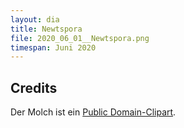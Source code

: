 ```yaml
---
layout: dia
title: Newtspora
file: 2020_06_01__Newtspora.png
timespan: Juni 2020
---
```


## Credits

Der Molch ist ein [Public Domain-Clipart](https://web.archive.org/web/20200531164644/https://openclipart.org/detail/103213/newt).
